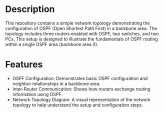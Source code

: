 # Description
This repository contains a simple network topology demonstrating the configuration of OSPF (Open Shortest Path First) in a backbone area. The topology includes three routers enabled with OSPF, two switches, and two PCs. This setup is designed to illustrate the fundamentals of OSPF routing within a single OSPF area (backbone area 0).

# Features
- OSPF Configuration: Demonstrates basic OSPF configuration and neighbor relationships in a backbone area.
- Inter-Router Communication: Shows how routers exchange routing information using OSPF.
- Network Topology Diagram: A visual representation of the network topology to help understand the setup and configuration steps.
